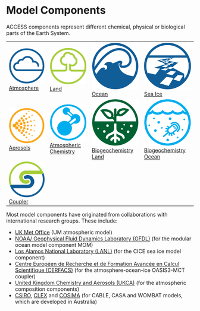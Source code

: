 # <div class="highlight-bg"> Model Components </div>

ACCESS components represent different chemical, physical or biological parts of the Earth System.

<table class="center">
  <tr>
      <td class="logo_cell"><a href="atmosphere" title="Atmosphere"><img class="logo_component" src="../../assets/component-logos/components-without-titles/ACCESS icon ATMOSPHERE.png" alt="Atmosphere"><br><div class="white-links">Atmosphere</div></a></td>
      <td class="logo_cell"><a href="land" title="Land"><img class="logo_component" src="../../assets/component-logos/components-without-titles/ACCESS icon LAND SURFACE.png" alt="Land"
      ><br><div class="white-links">Land</div></a></td>
      <td class="logo_cell"><a href="ocean" title="Ocean"><img class="logo_component" src="../../assets/component-logos/components-without-titles/ACCESS icon OCEAN.png"  alt="Ocean"><br><div class="white-links">Ocean</div></a></td>
      <td class="logo_cell"><a href="sea-ice" title="Sea Ice"><img class="logo_component"src="../../assets/component-logos/components-without-titles/ACCESS icon SEA ICE.png" alt="Sea Ice"><br><div class="white-links">Sea Ice</div></a></td>
   </tr>
   <tr> 
      <td class="logo_cell"><a href="aerosols_atmospheric_chemistry" title="Aerosols"><img class="logo_component"src="../../assets/component-logos/components-without-titles/ACCESS icon AEROSOLS.png" alt="Aerosols"><br><div class="white-links">Aerosols</div></a></td>
      <td class="logo_cell"><a href="aerosols_atmospheric_chemistry" title="Atmospheric Chemistry"><img class="logo_component" src="../../assets/component-logos/components-without-titles/ACCESS icon ATMOSPHERIC CHEMISTRY.png" alt="Chemistry-Atmosphere"><br><div class="white-links">Atmospheric Chemistry</div></a></td>
      <td class="logo_cell"><a href="bgc_land" title="Biogeochemistry-Land"><img class="logo_component"src="../../assets/component-logos/components-without-titles/ACCESS icon BGC LAND.png" alt="Biogeochemistry-Land"><br><div class="white-links">Biogeochemistry Land</div></a></td>
      <td class="logo_cell"><a href="bgc_ocean" title="Biogeochemistry-Ocean"><img class="logo_component"src="../../assets/component-logos/components-without-titles/ACCESS icon BGC OCEAN.png" alt="Biogeochemistry-Ocean"><br><div class="white-links">Biogeochemistry Ocean</div></a></td>
   </tr>
   <tr>
      <td class="logo_cell"><a href="coupler" title="Coupler"><img class="logo_component"src="../../assets/component-logos/components-without-titles/ACCESS icon COUPLER.png" alt="Coupler"><br><div class="white-links">Coupler</div></a></td>
    </tr>
</table>


Most model components have originated from collaborations with international research groups. These include:

- [UK Met Office][met-office-web] (UM atmospheric model)
- [NOAA/ Geophysical Fluid Dynamics Laboratory (GFDL)][noaa-gfdl-web] (for the modular ocean model component MOM)
- [Los Alamos National Laboratory (LANL)][lanl-web] (for the CICE sea ice model component)
- [Centre Européen de Recherche et de Formation Avancée en Calcul Scientifique (CERFACS)][cerfacs-web] (for the atmosphere-ocean-ice OASIS3-MCT coupler)
- [United Kingdom Chemistry and Aerosols (UKCA)][ukca-web] (for the atmospheric composition components)
- [CSIRO][csiro-web], [CLEX][clex-web] and [COSIMA][cosima-web] (for CABLE, CASA and WOMBAT models, which are developed in Australia)

[met-office-web]: https://www.metoffice.gov.uk/
[noaa-gfdl-web]: https://www.gfdl.noaa.gov/
[lanl-web]: https://www.lanl.gov/
[cerfacs-web]: https://cerfacs.fr/en/
[ukca-web]: https://www.ukca.ac.uk/
[csiro-web]: https://www.csiro.au/
[clex-web]: https://www.climateextremes.org.au/
[cosima-web]: http://www.cosima.org.au/
